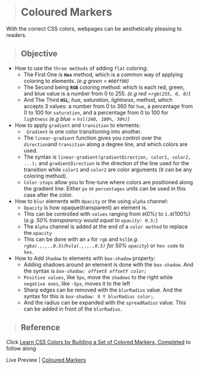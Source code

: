 > # Coloured Markers
With the correct CSS colors, webpages can be aesthetically pleasing to readers. 

> ## Objective
- How to use the `three methods` of adding `flat` coloring:  
    - The First One is **`Hex`** method, which is a common way of applying coloring  to elements. _(e.g green = `#00ff00`)_
    -  The Second being **`RGB`** coloring method: which is each red, green, and blue value is a number from 0 to 255. _(e.g red =`rgb(255, 0, 0)`)_
    - And The Third **`HSL`**; _hue, saturation, lightness_, method, which accepts 3 values: a number from 0 to 360 for `hue`, a percentage from 0 to 100 for `saturation`, and a percentage from 0 to 100 for `lightness` _(e.g blue = `hsl(240, 100%, 50%)`)_
-   How to apply  `gradient` and `transition` to elements:
    -   ` Gradient` is one color transitioning into another. 
    -   The  `linear-gradient` function gives you control over the `direction`and `transition` along a degree line, and which colors are used.
    -   The syntax is `linear-gradient(gradientDirection, color1, color2, ...);` and  `gradientDirection` is the direction of the line used for the transition  while `color1` and `color2` are color arguments (it can be any coloring method).
    - `Color-stops` allow you to fine-tune where colors are positioned along the gradient line. Either `px` or `percentages` units can be used in this case after the color.
-   How to `blur` elements with `Opacity` or the using `alpha` channel:
    -   `Opacity` is how opaque(transparent) an element is.
    -   This can be controlled with `values` ranging from `0`(0%) to `1.0`(100%) (_e.g. 50% transparency would equal to `opacity: 0.5;`_)
    -   The `Alpha` channel is added at the end of a `color method` to replace the `opacity`
    - This can be done with an `a` for  `rgb` and `hsl`(_e.g. `rgba(.,.,.,0.5)`/`hsla(.,.,.,0.5)` for 50% `opacity`_) or `hex code` to `hex`. 
-   How to Add `Shadow` to elements with `box-shadow` property:  
    -   Adding shadows around an element is done with the `box-shadow`. And the syntax is  _`box-shadow: offsetX offsetY color;`_
    -   `Positive values`, like `5px`, move the `shadows` to the right while `negative ones`, like `-5px`, moves it to the left
    -   Sharp edges can be removed with the `blurRadius` value. And the syntax for this is `box-shadow: X Y blurRadius color;`.
    -   And the radius can be expanded with the `spreadRadius` value. This can be added in front of the `blurRadius`.

> ## Reference
Click [Learn CSS Colors by Building a Set of Colored Markers, Completed](https://www.freecodecamp.org/learn/2022/responsive-web-design/learn-css-colors-by-building-a-set-of-colored-markers/step-1) to follow along

Live Preview | [Coloured Markers]()